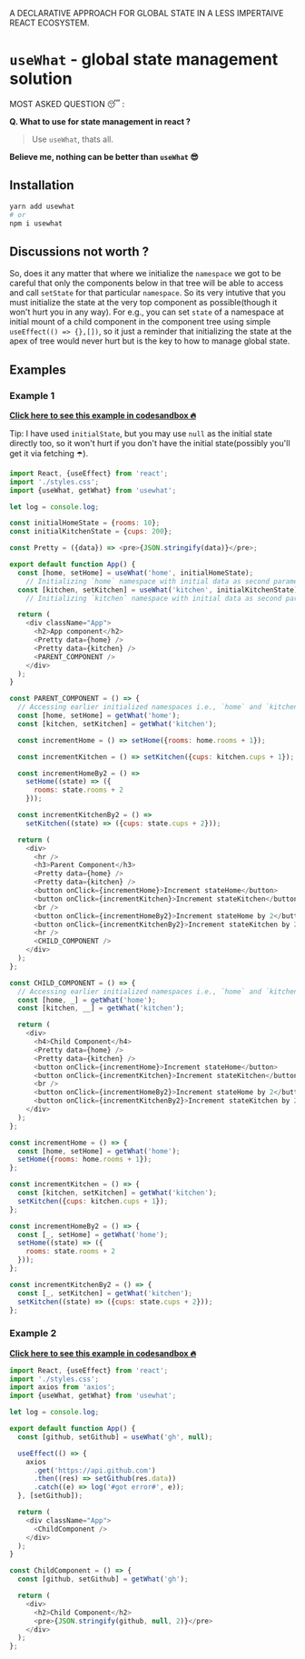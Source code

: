 A DECLARATIVE APPROACH FOR GLOBAL STATE IN A LESS IMPERTAIVE REACT ECOSYSTEM.
# `useWhat` - global state management solution

MOST ASKED QUESTION 😴 :

**Q. What to use for state management in react ?**

> Use `useWhat`, thats all.

**Believe me, nothing can be better than `useWhat` 😎**

## Installation

```bash
yarn add usewhat
# or
npm i usewhat
````

## Discussions not worth ?

So, does it any matter that where we initialize the `namespace` we got to be careful that only the components below in that tree will be able to access and call `setState` for that particular `namespace`. So its very intutive that you must initialize the state at the very top component as possible(though it won't hurt you in any way). For e.g., you can set `state` of a namespace at initial mount of a child component in the component tree using simple `useEffect(() => {},[])`, so it just a reminder that initializing the state at the apex of tree would never hurt but is the key to how to manage global state.

## Examples

### Example 1

[**Click here to see this example in codesandbox 🔥**](https://codesandbox.io/s/usewhat-example-for-npmjscom-1fopu?file=/src/App.js)

Tip: I have used `initialState`, but you may use `null` as the initial state directly too, so it won't hurt if you don't have the initial state(possibly you'll get it via fetching ☂️).

```js
import React, {useEffect} from 'react';
import './styles.css';
import {useWhat, getWhat} from 'usewhat';

let log = console.log;

const initialHomeState = {rooms: 10};
const initialKitchenState = {cups: 200};

const Pretty = ({data}) => <pre>{JSON.stringify(data)}</pre>;

export default function App() {
  const [home, setHome] = useWhat('home', initialHomeState);
    // Initializing `home` namespace with initial data as second parameter.
  const [kitchen, setKitchen] = useWhat('kitchen', initialKitchenState);
    // Initializing `kitchen` namespace with initial data as second parameter.

  return (
    <div className="App">
      <h2>App component</h2>
      <Pretty data={home} />
      <Pretty data={kitchen} />
      <PARENT_COMPONENT />
    </div>
  );
}

const PARENT_COMPONENT = () => {
  // Accessing earlier initialized namespaces i.e., `home` and `kitchen` in `App` component.
  const [home, setHome] = getWhat('home');
  const [kitchen, setKitchen] = getWhat('kitchen');

  const incrementHome = () => setHome({rooms: home.rooms + 1});

  const incrementKitchen = () => setKitchen({cups: kitchen.cups + 1});

  const incrementHomeBy2 = () =>
    setHome((state) => ({
      rooms: state.rooms + 2
    }));

  const incrementKitchenBy2 = () =>
    setKitchen((state) => ({cups: state.cups + 2}));

  return (
    <div>
      <hr />
      <h3>Parent Component</h3>
      <Pretty data={home} />
      <Pretty data={kitchen} />
      <button onClick={incrementHome}>Increment stateHome</button>
      <button onClick={incrementKitchen}>Increment stateKitchen</button>
      <br />
      <button onClick={incrementHomeBy2}>Increment stateHome by 2</button>
      <button onClick={incrementKitchenBy2}>Increment stateKitchen by 2</button>
      <hr />
      <CHILD_COMPONENT />
    </div>
  );
};

const CHILD_COMPONENT = () => {
  // Accessing earlier initialized namespaces i.e., `home` and `kitchen` in `App` component.
  const [home, _] = getWhat('home');
  const [kitchen, __] = getWhat('kitchen');

  return (
    <div>
      <h4>Child Component</h4>
      <Pretty data={home} />
      <Pretty data={kitchen} />
      <button onClick={incrementHome}>Increment stateHome</button>
      <button onClick={incrementKitchen}>Increment stateKitchen</button>
      <br />
      <button onClick={incrementHomeBy2}>Increment stateHome by 2</button>
      <button onClick={incrementKitchenBy2}>Increment stateKitchen by 2</button>
    </div>
  );
};

const incrementHome = () => {
  const [home, setHome] = getWhat('home');
  setHome({rooms: home.rooms + 1});
};

const incrementKitchen = () => {
  const [kitchen, setKitchen] = getWhat('kitchen');
  setKitchen({cups: kitchen.cups + 1});
};

const incrementHomeBy2 = () => {
  const [_, setHome] = getWhat('home');
  setHome((state) => ({
    rooms: state.rooms + 2
  }));
};

const incrementKitchenBy2 = () => {
  const [_, setKitchen] = getWhat('kitchen');
  setKitchen((state) => ({cups: state.cups + 2}));
};
```

### Example 2

[**Click here to see this example in codesandbox 🔥**](https://codesandbox.io/s/usewhat-example2-fetching-npmjscom-nkm6c?file=/src/App.js)

```js
import React, {useEffect} from 'react';
import './styles.css';
import axios from 'axios';
import {useWhat, getWhat} from 'usewhat';

let log = console.log;

export default function App() {
  const [github, setGithub] = useWhat('gh', null);

  useEffect(() => {
    axios
      .get('https://api.github.com')
      .then((res) => setGithub(res.data))
      .catch((e) => log('#got error#', e));
  }, [setGithub]);

  return (
    <div className="App">
      <ChildComponent />
    </div>
  );
}

const ChildComponent = () => {
  const [github, setGithub] = getWhat('gh');

  return (
    <div>
      <h2>Child Component</h2>
      <pre>{JSON.stringify(github, null, 2)}</pre>
    </div>
  );
};
```